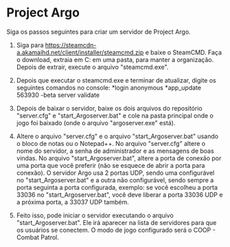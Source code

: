 # Project Argo

Siga os passos seguintes para criar um servidor de Project Argo.

1) Siga para https://steamcdn-a.akamaihd.net/client/installer/steamcmd.zip e baixe o SteamCMD. Faça o download, extraia em C: em uma pasta, para manter a organização. Depois de extrair, execute o arquivo "steamcmd.exe".

2) Depois que executar o steamcmd.exe e terminar de atualizar, digite os seguintes comandos no console:
*login anonymous
*app_update 563930 -beta server validate

3) Depois de baixar o servidor, baixe os dois arquivos do repositório "server.cfg" e "start_Argoserver.bat" e cole na pasta principal onde o jogo foi baixado (onde o arquivo "argoserver.exe" está).

4) Altere o arquivo "server.cfg" e o arquivo "start_Argoserver.bat" usando o bloco de notas ou o Notepad++. No arquivo "server.cfg" altere o nome do servidor, a senha de administrador e as mensagens de boas vindas. No arquivo "start_Argoserver.bat", altere a porta de conexão por uma porta que você preferir (não se esquece de abrir a porta para conexão). O servidor Argo usa 2 portas UDP, sendo uma configurável no "start_Argoserver.bat" e a outra não configurável, sendo sempre a porta seguinta a porta configurada, exemplo: se você escolheu a porta 33036 no "start_Argoserver.bat", você deve liberar a porta 33036 UDP e a próxima porta, a 33037 UDP também.

5) Feito isso, pode iniciar o servidor executando o arquivo "start_Argoserver.bat". Ele irá aparecer na lista de servidores para que os usuários se conectem. O modo de jogo configurado será o COOP - Combat Patrol.
